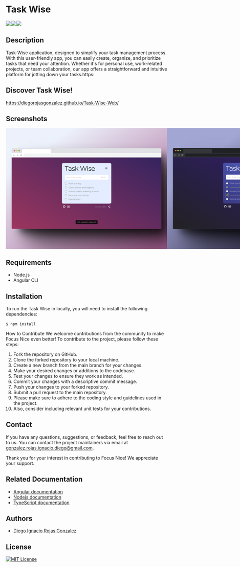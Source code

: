 # Task Wise

<div style="display: flex;">
  <a href="https://angular.io/" target="_blank"> 
    <img src="https://cdn.freebiesupply.com/logos/large/2x/angular-icon-1-logo-png-transparent.png" width="65" />
  </a>
  <a href="https://www.typescriptlang.org/" target="_blank">
      <img src="https://th.bing.com/th/id/R.8075e9fb9d9e4d38ab81dae248c6dbd0?rik=m8wEkmr8R1U1gA&riu=http%3a%2f%2fpnbmobile.com%2fimages%2ftypescript_logo.png&ehk=wde0lVRVQLeiYmCgdeE%2bTbW2qlCyP7smtUsY5bfYKwI%3d&risl=&pid=ImgRaw&r=0" width="65" />  
  </a>
  <a href="https://nodejs.org" target="_blank">
    <img src="https://logos-download.com/wp-content/uploads/2016/09/Node_logo_NodeJS.png" width="90" />
  </a>
</div>

## Description

Task-Wise application, designed to simplify your task management process. With this user-friendly app, you can easily create, organize, and prioritize tasks that need your attention. Whether it's for personal use, work-related projects, or team collaboration, our app offers a straightforward and intuitive platform for jotting down your tasks.https:

## Discover Task Wise!
  https://diegorojasgonzalez.github.io/Task-Wise-Web/

## Screenshots

<div style="display: flex;">
  <img src="https://raw.githubusercontent.com/DiegoRojasGonzalez/Resources/main/ss-task-wise-light.png" width="1200" /> 
  <img src="https://raw.githubusercontent.com/DiegoRojasGonzalez/Resources/main/ss-task-wise-dark.png" width="1200" /> 
</div>

## Requirements
- Node.js
- Angular CLI

## Installation
To run the Task Wise in locally, you will need to install the following dependencies:

```shell
$ npm install
```
How to Contribute
We welcome contributions from the community to make Focus Nice even better! To contribute to the project, please follow these steps:

1. Fork the repository on GitHub.
2. Clone the forked repository to your local machine.
3. Create a new branch from the main branch for your changes.
4. Make your desired changes or additions to the codebase.
5. Test your changes to ensure they work as intended.
6. Commit your changes with a descriptive commit message.
7. Push your changes to your forked repository.
8. Submit a pull request to the main repository.
9. Please make sure to adhere to the coding style and guidelines used in the project.
10. Also, consider including relevant unit tests for your contributions.

## Contact
If you have any questions, suggestions, or feedback, feel free to reach out to us. You can contact the project maintainers via email at gonzalez.rojas.ignacio.diego@gmail.com.

Thank you for your interest in contributing to Focus Nice! We appreciate your support.



## Related Documentation

 - [Angular documentation](https://angular.io/docs)
 - [Nodejs documentation](https://nodejs.org/en/docs)
 - [TypeScript documentation](https://www.typescriptlang.org/docs/)


## Authors

- [Diego Ignacio Rojas Gonzalez](https://github.com/DiegoRojasGonzalez)

## License

[![MIT License](https://img.shields.io/badge/License-MIT-green.svg)](https://choosealicense.com/licenses/mit/)
